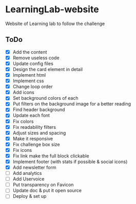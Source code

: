 # LearningLab-website
Website of Learning lab to follow the challenge

## ToDo
- [x] Add the content
- [x] Remove useless code
- [x] Update config files
- [x] Design the card element in detail
- [x] Implement html
- [x] Implement css
- [x] Change loop order
- [x] Add icons
- [x] Set background colors of each
- [x] Put filters on the background image for a better reading
- [x] Find header background
- [x] Update each font
- [x] Fix colors
- [x] Fix readability filters
- [x] Adjust sizes and spacing
- [x] Make it responsive
- [x] Fix challenge box size
- [x] Fix icons
- [x] Fix link make the full block clickable
- [x] Implement footer (with stats if possible & social icons)
- [x] Add newsletter form
- [ ] Add analytics
- [ ] Add Uservoice
- [ ] Put transparency on Favicon
- [ ] Update doc & put it open source
- [ ] Deploy & set up
